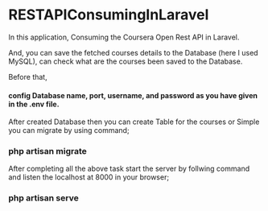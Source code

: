 # RESTAPIConsumingInLaravel
In this application, Consuming the Coursera Open Rest API in Laravel.

And, you can save the fetched courses details to the Database (here I used MySQL), can check what are the courses been saved to the Database.

Before that, <h4>config Database name, port, username, and password as you have given in the .env file.</h4>

After created Database then you can create Table for the courses or Simple you can migrate by using command;

<h3>php artisan migrate</h3>

After completing all the above task start the server by follwing command and listen the localhost at 8000 in your browser;

<h3>php artisan serve</h3>
